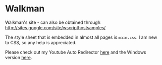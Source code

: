 Walkman
=======

Walkman's site - can also be obtained through: http://sites.google.com/site/wscripthostsamples/

The style sheet that is embedded in almost all pages is `main.css`. I am new to CSS, so any help is appreciated.

Please check out my Youtube Auto Redirector <a href="http://walkman100.github.io/Walkman/youtube-video-stuff.htm">here</a> and the Windows version [here](http://github.com/Walkman100/YTVL/releases/latest).
